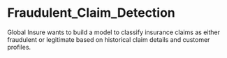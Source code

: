 # Fraudulent_Claim_Detection
Global Insure wants to build a model to classify insurance claims as either fraudulent or legitimate based on historical claim details and customer profiles. 
